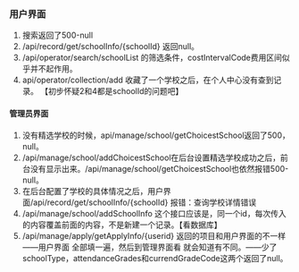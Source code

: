 ### 用户界面
1. 搜索返回了500-null
2. /api/record/get/schoolInfo/{schoolId} 返回null。
3. /api/operator/search/schoolList 的筛选条件，costIntervalCode费用区间似乎并不起作用。
4. api/operator/collection/add 收藏了一个学校之后，在个人中心没有查到记录。 【初步怀疑2和4都是schoolId的问题吧】


#### 管理员界面
1. 没有精选学校的时候，api/manage/school/getChoicestSchool返回了500，null。
2. /api/manage/school/addChoicestSchool在后台设置精选学校成功之后，前台没有显示出来。/api/manage/school/getChoicestSchool也依然报错500-null。
3. 在后台配置了学校的具体情况之后，用户界面/api/record/get/schoolInfo/{schoolId} 报错：查询学校详情错误
4. /api/manage/school/addSchoolInfo 这个接口应该是，同一个id，每次传入的内容覆盖前面的内容，不是新建一个记录。【看数据库】
5. /api/manage/apply/getApplyInfo/{userid} 返回的项目和用户界面的不一样——用户界面 全部填一遍，然后到管理界面看 就会知道有不同。——少了schoolType，attendanceGrades和currendGradeCode这两个返回了null。